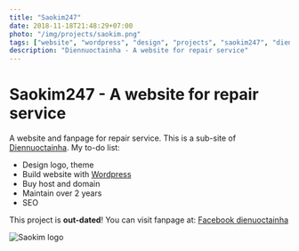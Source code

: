 ```yaml
---
title: "Saokim247"
date: 2018-11-18T21:48:29+07:00
photo: "/img/projects/saokim.png"
tags: ["website", "wordpress", "design", "projects", "saokim247", "diennuoctainha"]
description: "Diennuoctainha - A website for repair service"
---
```


# Saokim247 - A website for repair service

A website and fanpage for repair service. This is a sub-site of [Diennuoctainha](https://fb.com/diennuoctainha.net). My to-do list:

- Design logo, theme
- Build website with [Wordpress](https://wordpress.org)
- Buy host and domain
- Maintain over 2 years
- SEO

This project is **out-dated**!
You can visit fanpage at: [Facebook dienuoctainha](https://fb.com/diennuoctainha.net)

![Saokim logo](/img/projects/saokim.png)